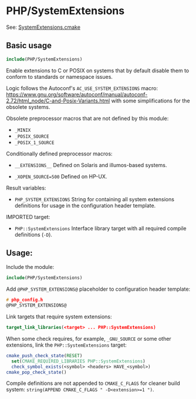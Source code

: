 # PHP/SystemExtensions

See: [SystemExtensions.cmake](https://github.com/petk/php-build-system/blob/master/cmake/cmake/modules/PHP/SystemExtensions.cmake)

## Basic usage

```cmake
include(PHP/SystemExtensions)
```

Enable extensions to C or POSIX on systems that by default disable them to
conform to standards or namespace issues.

Logic follows the Autoconf's `AC_USE_SYSTEM_EXTENSIONS` macro:
https://www.gnu.org/software/autoconf/manual/autoconf-2.72/html_node/C-and-Posix-Variants.html
with some simplifications for the obsolete systems.

Obsolete preprocessor macros that are not defined by this module:

* `_MINIX`
* `_POSIX_SOURCE`
* `_POSIX_1_SOURCE`

Conditionally defined preprocessor macros:

* `__EXTENSIONS__`
  Defined on Solaris and illumos-based systems.

* `_XOPEN_SOURCE=500`
  Defined on HP-UX.

Result variables:

* `PHP_SYSTEM_EXTENSIONS`
  String for containing all system extensions definitions for usage in the
  configuration header template.

IMPORTED target:

* `PHP::SystemExtensions`
  Interface library target with all required compile definitions (`-D`).

## Usage:

Include the module:

```cmake
include(PHP/SystemExtensions)
```

Add `@PHP_SYSTEM_EXTENSIONS@` placeholder to configuration header template:

```c
# php_config.h
@PHP_SYSTEM_EXTENSIONS@
```

Link targets that require system extensions:

```cmake
target_link_libraries(<target> ... PHP::SystemExtensions)
```

When some check requires, for example, `_GNU_SOURCE` or some other extensions,
link the `PHP::SystemExtensions` target:

```cmake
cmake_push_check_state(RESET)
  set(CMAKE_REQUIRED_LIBRARIES PHP::SystemExtensions)
  check_symbol_exists(<symbol> <headers> HAVE_<symbol>)
cmake_pop_check_state()
```

Compile definitions are not appended to `CMAKE_C_FLAGS` for cleaner build
system: `string(APPEND CMAKE_C_FLAGS " -D<extension>=1 ")`.
